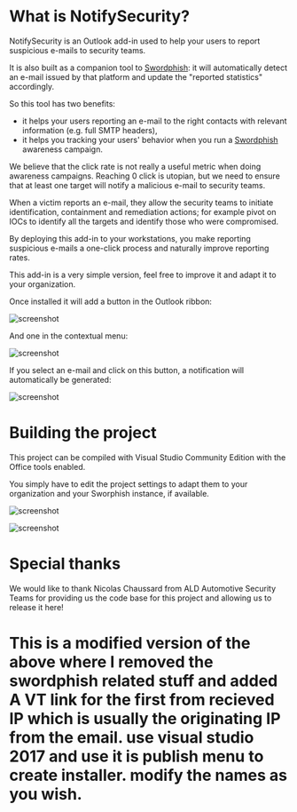 # What is NotifySecurity?

NotifySecurity is an Outlook add-in used to help your users to report suspicious e-mails to security teams.

It is also built as a companion tool to [Swordphish](https://github.com/certsocietegenerale/swordphish-awareness/): it will automatically detect an e-mail issued by that platform and update the "reported statistics" accordingly.

So this tool has two benefits:
* it helps your users reporting an e-mail to the right contacts with relevant information (e.g. full SMTP headers),
* it helps you tracking your users' behavior when you run a [Swordphish](https://github.com/certsocietegenerale/swordphish-awareness/) awareness campaign.

We believe that the click rate is not really a useful metric when doing awareness campaigns. Reaching 0 click is utopian, but we need to ensure that at least one target will notify a malicious e-mail to security teams.

When a victim reports an e-mail, they allow the security teams to initiate identification, containment and remediation actions; for example pivot on IOCs to identify all the targets and identify those who were compromised.

By deploying this add-in to your workstations, you make reporting suspicious e-mails a one-click process and naturally improve reporting rates.

This add-in is a very simple version, feel free to improve it and adapt it to your organization.

Once installed it will add a button in the Outlook ribbon:

![screenshot](https://github.com/certsocietegenerale/NotifySecurity/blob/master/screenshots/ribbon.png?raw=true)

And one in the contextual menu:

![screenshot](https://github.com/certsocietegenerale/NotifySecurity/blob/master/screenshots/contextual_menu.png?raw=true)

If you select an e-mail and click on this button, a notification will automatically be generated:

![screenshot](https://github.com/certsocietegenerale/NotifySecurity/blob/master/screenshots/generated_mail.png?raw=true)

# Building the project

This project can be compiled with Visual Studio Community Edition with the Office tools enabled.

You simply have to edit the project settings to adapt them to your organization and your Sworphish instance, if available.

![screenshot](https://github.com/certsocietegenerale/NotifySecurity/blob/master/screenshots/settings_place.png?raw=true)

![screenshot](https://github.com/certsocietegenerale/NotifySecurity/blob/master/screenshots/settings.png?raw=true)

# Special thanks

We would like to thank Nicolas Chaussard from ALD Automotive Security Teams for providing us the code base for this project and allowing us to release it here!

# This is a modified version of the above where I removed the swordphish related stuff and added A VT link for the first from recieved IP which is usually the originating IP from the email. use visual studio 2017 and use it is publish menu to create installer. modify the names as you wish. 
